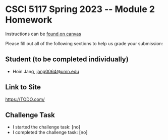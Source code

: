 # CSCI 5117 Spring 2023 -- Module 2 Homework


Instructions can be [found on canvas](https://canvas.umn.edu/courses/355584/pages/homework-2)

Please fill out all of the following sections to help us grade your submission:

## Student (to be completed individually)

* Hoin Jang, jang0064@umn.edu

## Link to Site

<https://TODO.com/>

## Challenge Task

* I started the challenge task: [no]
* I completed the challenge task: [no]

